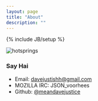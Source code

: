 ```yaml
---
layout: page
title: "About"
description: ""
---
```

{% include JB/setup %}

![hotsprings](http://i.imgur.com/2ml0Vsm.jpg)

### Say Hai
* Email: [davejustishh@gmail.com](mailto:davejustishh@gmail.com)
* MOZILLA IRC: JSON_voorhees
* Github: [@meandavejustice](http://github.com/meandavejustice)

